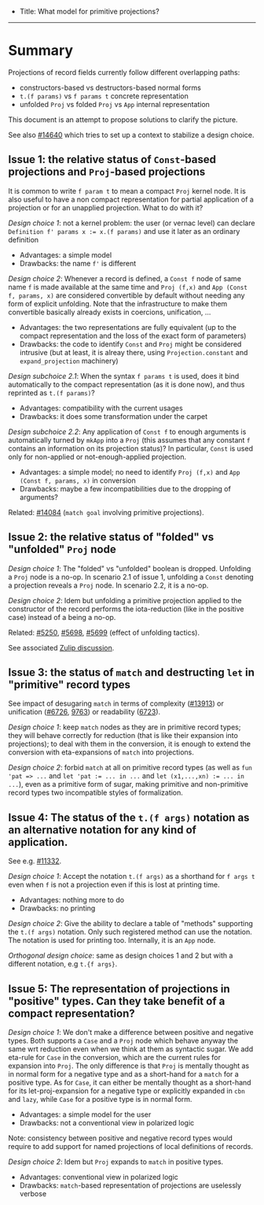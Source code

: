 - Title: What model for primitive projections?

----

# Summary

Projections of record fields currently follow different overlapping paths:
- constructors-based vs destructors-based normal forms
- `t.(f params)` vs `f params t` concrete representation
- unfolded `Proj` vs folded `Proj` vs `App` internal representation

This document is an attempt to propose solutions to clarify the picture.

See also [#14640](https://github.com/coq/coq/pull/14640) which tries to set up a context to stabilize a design choice.

## Issue 1: the relative status of `Const`-based projections and `Proj`-based projections

It is common to write `f param t` to mean a compact `Proj` kernel node. It is also useful to have a non compact representation for partial application of a projection or for an unapplied projection. What to do with it?

*Design choice 1*: not a kernel problem: the user (or vernac level) can declare `Definition f' params x := x.(f params)` and use it later as an ordinary definition
  - Advantages: a simple model
  - Drawbacks: the name `f'` is different

*Design choice 2*: Whenever a record is defined, a `Const f` node of same name `f` is made available at the same time and `Proj (f,x)` and `App (Const f, params, x)` are considered convertible by default without needing any form of explicit unfolding. Note that the infrastructure to make them convertible basically already exists in coercions, unification, ...
  - Advantages: the two representations are fully equivalent (up to the compact representation and the loss of the exact form of parameters)
  - Drawbacks: the code to identify `Const` and `Proj` might be considered intrusive (but at least, it is alreay there, using `Projection.constant` and `expand_projection` machinery)

*Design subchoice 2.1*: When the syntax `f params t` is used, does it bind automatically to the compact representation (as it is done now), and thus reprinted as `t.(f params)`?
  - Advantages: compatibility with the current usages
  - Drawbacks: it does some transformation under the carpet

*Design subchoice 2.2*: Any application of `Const f` to enough arguments is automatically turned by `mkApp` into a `Proj` (this assumes that any constant `f` contains an information on its projection status)? In particular, `Const` is used only for non-applied or not-enough-applied projection.
  - Advantages: a simple model; no need to identify `Proj (f,x)` and `App (Const f, params, x)` in conversion
  - Drawbacks: maybe a few incompatibilities due to the dropping of arguments?

Related: [#14084](https://github.com/coq/coq/pull/14084) (`match goal` involving primitive projections).

## Issue 2: the relative status of "folded" vs "unfolded" `Proj` node

*Design choice 1*: The "folded" vs "unfolded" boolean is dropped. Unfolding a `Proj` node is a no-op. In scenario 2.1 of issue 1, unfolding a `Const` denoting a projection reveals a `Proj` node. In scenario 2.2, it is a no-op.

*Design choice 2*: Idem but unfolding a primitive projection applied to the constructor of the record performs the iota-reduction (like in the positive case) instead of a being a no-op.

Related: [#5250](https://github.com/coq/coq/issues/5250), [#5698](https://github.com/coq/coq/issues/5698), [#5699](https://github.com/coq/coq/issues/5699) (effect of unfolding tactics).

See associated [Zulip discussion](https://coq.zulipchat.com/#narrow/stream/237656-Coq-devs.20.26.20plugin.20devs/topic/Primitive.20Projection.20mode).

## Issue 3: the status of `match` and destructing `let` in "primitive" record types
 
See impact of desugaring `match` in terms of complexity ([#13913](https://github.com/coq/coq/pull/13913)) or unification ([#6726](https://github.com/coq/coq/issues/6726), [9763](https://github.com/coq/coq/issues/9763)) or readability ([6723](https://github.com/coq/coq/issues/6723)).

*Design choice 1*: keep `match` nodes as they are in primitive record types; they will behave correctly for reduction (that is like their expansion into projections); to deal with them in the conversion, it is enough to extend the conversion with eta-expansions of `match` into projections.

*Design choice 2*: forbid `match` at all on primitive record types (as well as `fun 'pat => ...` and `let 'pat := ... in ...` and `let (x1,...,xn) := ... in ...`), even as a primitive form of sugar, making primitive and non-primitive record types two incompatible styles of formalization.

## Issue 4: The status of the `t.(f args)` notation as an alternative notation for any kind of application.

See e.g. [#11332](https://github.com/coq/coq/pull/11332).

*Design choice 1*: Accept the notation `t.(f args)` as a shorthand for `f args t` even when `f` is not a projection even if this is lost at printing time.
  - Advantages: nothing more to do
  - Drawbacks: no printing

*Design choice 2*: Give the ability to declare a table of "methods" supporting the `t.(f args)` notation. Only such registered method can use the notation. The notation is used for printing too. Internally, it is an `App` node.

*Orthogonal design choice*: same as design choices 1 and 2 but with a different notation, e.g `t.{f args}`.

## Issue 5: The representation of projections in "positive" types. Can they take benefit of a compact representation?

*Design choice 1*: We don't make a difference between positive and negative types. Both supports a `Case` and a `Proj` node which behave anyway the same wrt reduction even when we think at them as syntactic sugar. We add eta-rule for `Case` in the conversion, which are the current rules for expansion into `Proj`. The only difference is that `Proj` is mentally thought as in normal form for a negative type and as a short-hand for a `match` for a positive type. As for `Case`, it can either be mentally thought as a short-hand for its let-proj-expansion for a negative type or explicitly expanded in `cbn` and `lazy`, while `Case` for a positive type is in normal form.
   - Advantages: a simple model for the user
   - Drawbacks: not a conventional view in polarized logic

Note: consistency between positive and negative record types would require to add support for named projections of local definitions of records.

*Design choice 2*: Idem but `Proj` expands to `match` in positive types.
   - Advantages: conventional view in polarized logic
   - Drawbacks: `match`-based representation of projections are uselessly verbose
